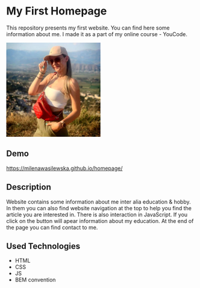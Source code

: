 # My First Homepage

This repository presents my first website. You can find here some information about me. I made it as a part of my online course - YouCode.

<img src="images/ja.jpg" width="250" class=image>

## Demo

https://milenawasilewska.github.io/homepage/

## Description
Website contains some information about me inter alia education & hobby. In them you can also find website navigation at the top to help you find the article you are interested in. There is also interaction in JavaScript. If you click on the button will apear information about my education. At the end of the page you can find contact to me.

## Used Technologies
- HTML
- CSS
- JS
- BEM convention
